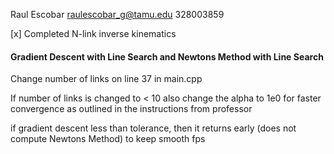 Raul Escobar
raulescobar_g@tamu.edu
328003859

[x] Completed N-link inverse kinematics

#### Gradient Descent with Line Search and Newtons Method with Line Search

Change number of links on line 37 in main.cpp

If number of links is changed to < 10 also change the alpha to 1e0 for faster convergence as outlined in the instructions from professor

if gradient descent less than tolerance, then it returns early (does not compute Newtons Method) to keep smooth fps
